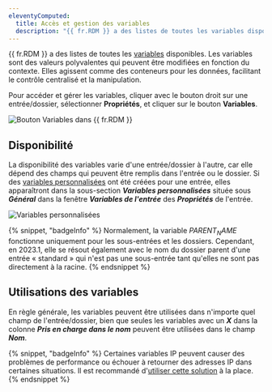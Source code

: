 ```yaml
---
eleventyComputed:
  title: Accès et gestion des variables
  description: "{{ fr.RDM }} a des listes de toutes les variables disponibles."
---
```

{{ fr.RDM }} a des listes de toutes les [variables](/rdm/concepts/intermediate-concepts/variables/) disponibles. Les variables sont des valeurs polyvalentes qui peuvent être modifiées en fonction du contexte. Elles agissent comme des conteneurs pour les données, facilitant le contrôle centralisé et la manipulation.

Pour accéder et gérer les variables, cliquer avec le bouton droit sur une entrée/dossier, sélectionner **Propriétés**, et cliquer sur le bouton **Variables**.

![Bouton Variables dans {{ fr.RDM }}](https://cdnweb.devolutions.net/docs/RDMW4006_2024_1.png)

## Disponibilité 
La disponibilité des variables varie d'une entrée/dossier à l'autre, car elle dépend des champs qui peuvent être remplis dans l'entrée ou le dossier. Si des [variables personnalisées](/rdm/kb/rdm-windows/knowledge-base/manage-custom-variables/) ont été créées pour une entrée, elles apparaîtront dans la sous-section ***Variables personnalisées*** située sous ***Général*** dans la fenêtre ***Variables de l'entrée*** des ***Propriétés*** de l'entrée.

![Variables personnalisées](https://cdnweb.devolutions.net/docs/RDMW4007_2024_1.png)

{% snippet, "badgeInfo" %}
Normalement, la variable $PARENT_NAME$ fonctionne uniquement pour les sous-entrées et les dossiers. Cependant, en 2023.1, elle se résout également avec le nom du dossier parent d'une entrée « standard » qui n'est pas une sous-entrée tant qu'elles ne sont pas directement à la racine.
{% endsnippet %}

## Utilisations des variables
En règle générale, les variables peuvent être utilisées dans n'importe quel champ de l'entrée/dossier, bien que seules les variables avec un ***X*** dans la colonne ***Pris en charge dans le nom*** peuvent être utilisées dans le champ ***Nom***.

{% snippet, "badgeInfo" %}
Certaines variables IP peuvent causer des problèmes de performance ou échouer à retourner des adresses IP dans certaines situations. Il est recommandé d'[utiliser cette solution](/rdm/kb/rdm-windows/knowledge-base/ip-variables/) à la place.
{% endsnippet %}
